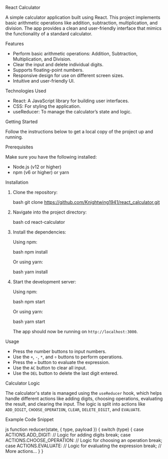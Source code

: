React Calculator

A simple calculator application built using React. This project implements basic arithmetic operations like addition, subtraction, multiplication, and division. The app provides a clean and user-friendly interface that mimics the functionality of a standard calculator.


Features

- Perform basic arithmetic operations: Addition, Subtraction, Multiplication, and Division.
- Clear the input and delete individual digits.
- Supports floating-point numbers.
- Responsive design for use on different screen sizes.
- Intuitive and user-friendly UI.

Technologies Used

- React: A JavaScript library for building user interfaces.
- CSS: For styling the application.
- useReducer: To manage the calculator’s state and logic.

Getting Started

Follow the instructions below to get a local copy of the project up and running.

Prerequisites

Make sure you have the following installed:

- Node.js (v12 or higher)
- npm (v6 or higher) or yarn

Installation

1. Clone the repository:

   bash
   git clone https://github.com/Knightwing1941/react_calculator.git

2. Navigate into the project directory:

   bash
   cd react-calculator

3. Install the dependencies:

   Using npm:

   bash
   npm install

   Or using yarn:

   bash
   yarn install

4. Start the development server:

   Using npm:

   bash
   npm start
   
   Or using yarn:

   bash
   yarn start

   The app should now be running on `http://localhost:3000`.

Usage

- Press the number buttons to input numbers.
- Use the `+`, `-`, `*`, and `÷` buttons to perform operations.
- Press the `=` button to evaluate the expression.
- Use the `AC` button to clear all input.
- Use the `DEL` button to delete the last digit entered.

Calculator Logic

The calculator's state is managed using the `useReducer` hook, which helps handle different actions like adding digits, choosing operations, evaluating the result, and clearing the input. The logic is split into actions like `ADD_DIGIT`, `CHOOSE_OPERATION`, `CLEAR`, `DELETE_DIGIT`, and `EVALUATE`.

Example Code Snippet

js
function reducer(state, { type, payload }) {
  switch (type) {
    case ACTIONS.ADD_DIGIT:
      // Logic for adding digits
      break;
    case ACTIONS.CHOOSE_OPERATION:
      // Logic for choosing an operation
      break;
    case ACTIONS.EVALUATE:
      // Logic for evaluating the expression
      break;
    // More actions...
  }
}

